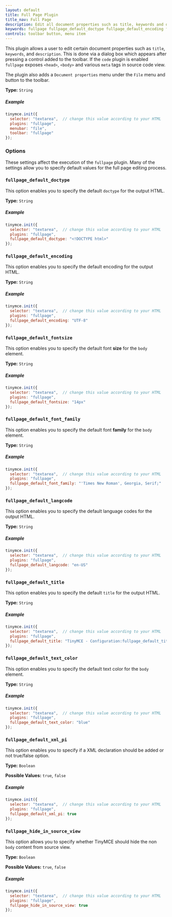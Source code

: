 ```yaml
---
layout: default
title: Full Page Plugin
title_nav: Full Page
description: Edit all document properties such as title, keywords and description.
keywords: fullpage fullpage_default_doctype fullpage_default_encoding fullpage_default_fontsize fullpage_default_font_family fullpage_default_langcode fullpage_default_title fullpage_default_text_color fullpage_default_xml_pi fullpage_hide_in_source_view
controls: toolbar button, menu item
---
```


This plugin allows a user to edit certain document properties such as `title`, `keywords`, and `description`. This is done via a dialog box which appears after pressing a control added to the toolbar. If the `code` plugin is enabled `fullpage` exposes `<head>`, `<body>` and various `meta` tags in source code view.

The plugin also adds a `Document properties` menu under the `File` menu and button to the toolbar.

**Type:** `String`

##### Example

```js
tinymce.init({
  selector: "textarea",  // change this value according to your HTML
  plugins: "fullpage",
  menubar: "file",
  toolbar: "fullpage"
});
```

### Options

These settings affect the execution of the `fullpage` plugin. Many of the settings allow you to specify default values for the full page editing process.

### `fullpage_default_doctype`

This option enables you to specify the default `doctype` for the output HTML.

**Type:** `String`

##### Example

```js
tinymce.init({
  selector: "textarea",  // change this value according to your HTML
  plugins: "fullpage",
  fullpage_default_doctype: "<!DOCTYPE html>"
});
```

### `fullpage_default_encoding`

This option enables you to specify the default encoding for the output HTML.

**Type:** `String`

##### Example

```js
tinymce.init({
  selector: "textarea",  // change this value according to your HTML
  plugins: "fullpage",
  fullpage_default_encoding: "UTF-8"
});
```

### `fullpage_default_fontsize`

This option enables you to specify the default font **size** for the `body` element.

**Type:** `String`

##### Example

```js
tinymce.init({
  selector: "textarea",  // change this value according to your HTML
  plugins: "fullpage",
  fullpage_default_fontsize: "14px"
});
```

### `fullpage_default_font_family`

This option enables you to specify the default font **family** for the `body` element.

**Type:** `String`

##### Example

```js
tinymce.init({
  selector: "textarea",  // change this value according to your HTML
  plugins: "fullpage",
  fullpage_default_font_family: "'Times New Roman', Georgia, Serif;"
});
```

### `fullpage_default_langcode`

This option enables you to specify the default language codes for the output HTML.

**Type:** `String`

##### Example

```js
tinymce.init({
  selector: "textarea",  // change this value according to your HTML
  plugins: "fullpage",
  fullpage_default_langcode: "en-US"
});
```

### `fullpage_default_title`

This option enables you to specify the default `title` for the output HTML.

**Type:** `String`

##### Example

```js
tinymce.init({
  selector: "textarea",  // change this value according to your HTML
  plugins: "fullpage",
  fullpage_default_title: "TinyMCE - Configuration:fullpage_default_title"
});
```

### `fullpage_default_text_color`

This option enables you to specify the default text color for the `body` element.

**Type:** `String`

##### Example

```js
tinymce.init({
  selector: "textarea",  // change this value according to your HTML
  plugins: "fullpage",
  fullpage_default_text_color: "blue"
});
```

### `fullpage_default_xml_pi`

This option enables you to specify if a XML declaration should be added or not true/false option.

**Type:** `Boolean`

**Possible Values:** `true`, `false`

##### Example

```js
tinymce.init({
  selector: "textarea",  // change this value according to your HTML
  plugins: "fullpage",
  fullpage_default_xml_pi: true
});
```

### `fullpage_hide_in_source_view`

This option allows you to specify whether TinyMCE should hide the non `body` content from source view.

**Type:** `Boolean`

**Possible Values:** `true`, `false`

##### Example

```js
tinymce.init({
  selector: "textarea",  // change this value according to your HTML
  plugins: "fullpage",
  fullpage_hide_in_source_view: true
});
```
